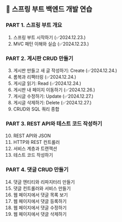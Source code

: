 ## 🌿 스프링 부트 백엔드 개발 연습

### **PART 1. 스프링 부트 개요**
1. 스프링 부트 시작하기 (✅2024.12.23.)
2. MVC 패턴 이해와 실습 (✅2024.12.23.)

### **PART 2. 게시판 CRUD 만들기**
3. 게시판 만들고 새 글 작성하기: Create (✅2024.12.24.)
4. 롬복과 리팩터링 (✅2024.12.24.)
5. 게시글 읽기: Read (✅2024.12.24.)
6. 게시판 내 페이지 이동하기 (✅2024.12.26.)
7. 게시글 수정하기: Update (✅2024.12.27.)
8. 게시글 삭제하기: Delete (✅2024.12.27.)
9. CRUD와 SQL 쿼리 종합

### **PART 3. REST API와 테스트 코드 작성하기**
10. REST API와 JSON
11. HTTP와 REST 컨트롤러
12. 서비스 계층과 트랜잭션
13. 테스트 코드 작성하기

### **PART 4. 댓글 CRUD 만들기**
14. 댓글 엔티티와 리파지터리 만들기
15. 댓글 컨트롤러와 서비스 만들기
16. 웹 페이지에서 댓글 목록 보기
17. 웹 페이지에서 댓글 등록하기
18. 웹 페이지에서 댓글 수정하기
19. 웹 페이지에서 댓글 삭제하기